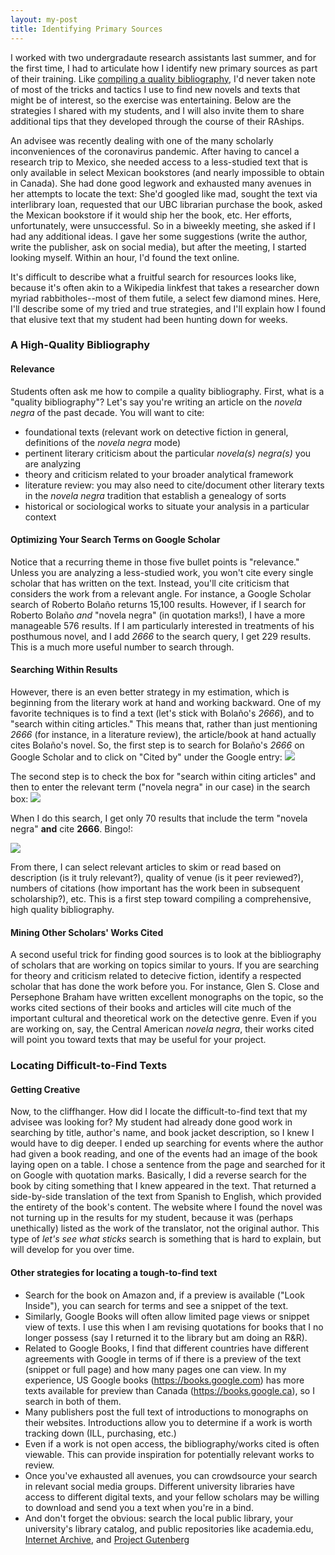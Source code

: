 ```yaml
---
layout: my-post
title: Identifying Primary Sources
---
```



I worked with two undergradaute research assistants last summer, and for the first time, I had to articulate how I identify new primary sources as part of their training. Like [compiling a quality bibliography](https://tamaraleemitchell.github.io/2020/08/02/compiling-bib.html), I'd never taken note of most of the tricks and tactics I use to find new novels and texts that might be of interest, so the exercise was entertaining. Below are the strategies I shared with my students, and I will also invite them to share additional tips that they developed through the course of their RAships.



An advisee was recently dealing with one of the many scholarly inconveniences of the coronavirus pandemic. After having to cancel a research trip to Mexico, she needed access to a less-studied text that is only available in select Mexican bookstores (and nearly impossible to obtain in Canada). She had done good legwork and exhausted many avenues in her attempts to locate the text: She'd googled like mad, sought the text via interlibrary loan, requested that our UBC librarian purchase the book, asked the Mexican bookstore if it would ship her the book, etc. Her efforts, unfortunately, were unsuccessful. So in a biweekly meeting, she asked if I had any additional ideas. I gave her some suggestions (write the author, write the publisher, ask on social media), but after the meeting, I started looking myself. Within an hour, I'd found the text online.

It's difficult to describe what a fruitful search for resources looks like, because it's often akin to a Wikipedia linkfest that takes a researcher down myriad rabbitholes--most of them futile, a select few diamond mines. Here, I'll describe some of my tried and true strategies, and I'll explain how I found that elusive text that my student had been hunting down for weeks.

### A High-Quality Bibliography
#### Relevance
Students often ask me how to compile a quality bibliography. First, what is a "quality bibliography"? Let's say you're writing an article on the _novela negra_ of the past decade. You will want to cite: 
* foundational texts (relevant work on detective fiction in general, definitions of the _novela negra_ mode)
* pertinent literary criticism about the particular _novela(s) negra(s)_ you are analyzing
* theory and criticism related to your broader analytical framework
* literature review: you may also need to cite/document other literary texts in the _novela negra_ tradition that establish a genealogy of sorts
* historical or sociological works to situate your analysis in a particular context

#### Optimizing Your Search Terms on Google Scholar
Notice that a recurring theme in those five bullet points is "relevance." Unless you are analyzing a less-studied work, you won't cite every single scholar that has written on the text. Instead, you'll cite criticism that considers the work from a relevant angle. For instance, a Google Scholar search of Roberto Bolaño returns 15,100 results. However, if I search for Roberto Bolaño _and_ "novela negra" (in quotation marks!), I have a more manageable 576 results. If I am particularly interested in treatments of his posthumous novel, and I add _2666_ to the search query, I get 229 results. This is a much more useful number to search through.

#### Searching Within Results
However, there is an even better strategy in my estimation, which is beginning from the literary work at hand and working backward. One of my favorite techniques is to find a text (let's stick with Bolaño's _2666_), and to "search within citing articles." This means that, rather than just mentioning _2666_ (for instance, in a literature review), the article/book at hand actually cites Bolaño's novel. So, the first step is to search for Bolaño's _2666_ on Google Scholar and to click on "Cited by" under the Google entry:
![](/assets/images/GoogleScholar_CitedBy.jpg)

The second step is to check the box for "search within citing articles" and then to enter the relevant term ("novela negra" in our case) in the search box:
![](/assets/images/GoogleScholar_SearchWithin.jpg)

When I do this search, I get only 70 results that include the term "novela negra" **and** cite **2666**. Bingo!:

![](/assets/images/Bingo.jpg)

From there, I can select relevant articles to skim or read based on description (is it truly relevant?), quality of venue (is it peer reviewed?), numbers of citations (how important has the work been in subsequent scholarship?), etc. This is a first step toward compiling a comprehensive, high quality bibliography.

#### Mining Other Scholars' Works Cited
A second useful trick for finding good sources is to look at the bibliography of scholars that are working on topics similar to yours. If you are searching for theory and criticism related to detecive fiction, identify a respected scholar that has done the work before you. For instance, Glen S. Close and Persephone Braham have written excellent monographs on the topic, so the works cited sections of their books and articles will cite much of the important cultural and theoretical work on the detective genre. Even if you are working on, say, the Central American _novela negra_, their works cited will point you toward texts that may be useful for your project.

### Locating Difficult-to-Find Texts
#### Getting Creative
Now, to the cliffhanger. How did I locate the difficult-to-find text that my advisee was looking for? My student had already done good work in searching by title, author's name, and book jacket description, so I knew I would have to dig deeper. I ended up searching for events where the author had given a book reading, and one of the events had an image of the book laying open on a table. I chose a sentence from the page and searched for it on Google with quotation marks. Basically, I did a reverse search for the book by citing something that I knew appeared in the text. That returned a side-by-side translation of the text from Spanish to English, which provided the entirety of the book's content. The website where I found the novel was not turning up in the results for my student, because it was (perhaps unethically) listed as the work of the translator, not the original author. This type of _let's see what sticks_ search is something that is hard to explain, but will develop for you over time.

#### Other strategies for locating a tough-to-find text
* Search for the book on Amazon and, if a preview is available ("Look Inside"), you can search for terms and see a snippet of the text.
* Similarly, Google Books will often allow limited page views or snippet view of texts. I use this when I am revising quotations for books that I no longer possess (say I returned it to the library but am doing an R&R).
* Related to Google Books, I find that different countries have different agreements with Google in terms of if there is a preview of the text (snippet or full page) and how many pages one can view. In my experience, US Google books (https://books.google.com) has more texts available for preview than Canada (https://books.google.ca), so I search in both of them.
* Many publishers post the full text of introductions to monographs on their websites. Introductions allow you to determine if a work is worth tracking down (ILL, purchasing, etc.)
* Even if a work is not open access, the bibliography/works cited is often viewable. This can provide inspiration for potentially relevant works to review.
* Once you've exhausted all avenues, you can crowdsource your search in relevant social media groups. Different university libraries have access to different digital texts, and your fellow scholars may be willing to download and send you a text when you're in a bind.
* And don't forget the obvious: search the local public library, your university's library catalog, and public repositories like academia.edu, [Internet Archive](https://archive.org), and [Project Gutenberg](http://www.gutenberg.org)


